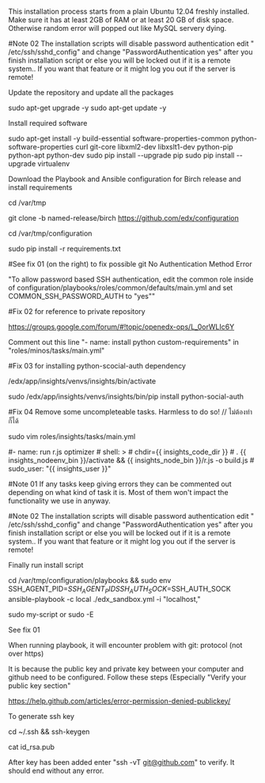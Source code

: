 This installation process starts from a plain Ubuntu 12.04 freshly installed. Make sure it has at least 2GB of RAM or at least 20 GB of disk space. Otherwise random error will popped out like MySQL servery dying. 

#Note 02 The installation scripts will disable password authentication edit " /etc/ssh/sshd_config" and change "PasswordAuthentication yes" after you finish installation script or else you will be locked out if it is a remote system.. If you want that feature or it might log you out if the server is remote! 

Update the repository and update all the packages 

sudo apt-get upgrade -y sudo apt-get update -y 

Install required software 

sudo apt-get install -y build-essential software-properties-common python-software-properties curl git-core libxml2-dev libxslt1-dev python-pip python-apt python-dev sudo pip install --upgrade pip sudo pip install --upgrade virtualenv 

Download the Playbook and Ansible configuration for Birch release and install requirements 

cd /var/tmp 

git clone -b named-release/birch https://github.com/edx/configuration 

cd /var/tmp/configuration 

sudo pip install -r requirements.txt 

 

#See fix 01 (on the right) to fix possible git No Authentication Method Error 

"To allow password based SSH authentication, edit the common role inside of configuration/playbooks/roles/common/defaults/main.yml and set COMMON_SSH_PASSWORD_AUTH to "yes"" 

#Fix 02 for reference to private repository 

https://groups.google.com/forum/#!topic/openedx-ops/L_0orWLIc6Y 

Comment out this line "- name: install python custom-requirements" in "roles/minos/tasks/main.yml" 

#Fix 03 for installing python-scocial-auth dependency 

/edx/app/insights/venvs/insights/bin/activate 

sudo /edx/app/insights/venvs/insights/bin/pip install python-social-auth 

#Fix 04 Remove some uncompleteable tasks. Harmless to do so! // ไม่ต้องทำก็ได้ 

sudo vim roles/insights/tasks/main.yml 

#- name: run r.js optimizer #  shell: > #    chdir={{ insights_code_dir }} #    . {{ insights_nodeenv_bin }}/activate && {{ insights_node_bin }}/r.js -o build.js #  sudo_user: "{{ insights_user }}" 

#Note 01 If any tasks keep giving errors they can be commented out depending on what kind of task it is. Most of them won't impact the functionality we use in anyway. 

 #Note 02 The installation scripts will disable password authentication edit " /etc/ssh/sshd_config" and change "PasswordAuthentication yes" after you finish installation script or else you will be locked out if it is a remote system.. If you want that feature or it might log you out if the server is remote! 

 Finally run install script 

cd /var/tmp/configuration/playbooks && sudo env SSH_AGENT_PID=$SSH_AGENT_PID SSH_AUTH_SOCK=$SSH_AUTH_SOCK ansible-playbook -c local ./edx_sandbox.yml -i "localhost," 

sudo  my-script or sudo -E

See fix 01 

When running playbook, it will encounter problem with git: protocol (not over https) 

It is because the public key and private key between your computer and github need to be configured. Follow these steps (Especially "Verify your public key section" 

https://help.github.com/articles/error-permission-denied-publickey/  

To generate ssh key 

cd ~/.ssh && ssh-keygen  

cat id_rsa.pub  

After key has been added enter "ssh -vT git@github.com" to verify. It should end without any error. 

